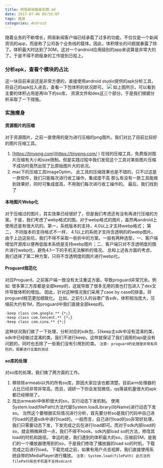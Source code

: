 ```yaml
---
title: 网易新闻瘦身实践.md
date: 2017-07-06 09:55:07
tags: 瘦身
categories: Android
---
```

随着业务的不断增长，网易新闻客户端已经承载了过多的功能，不仅仅是一个新闻资讯的app，而是称了公司各个业务线的载体。因此，体积增长的问题就暴露了除了。体积最大时达到了30M，这对一个android应用级别的app来说算是非常大的了。于是不得不把瘦身的工作提到日程上。
### 分析apk，查看个模块的占比
这一块目前来说还是非常方便的，直接使用android studio提供的apk分析工具，将自己的apk拉入进去，查看一下包体积的状况即可。
![](/.title/apkanalyze.jpg)
如上图所示，可以看到主要的体积占用是再lib下的so库， 资源文件和dex这三个部分。于是我们根据分析采取了一下措施。
### 实施瘦身
#### 资源图片的压缩
对于资源图片，之前一直使用的是为进行压缩的png图片。我们对比了目前比较好的图片压缩工具。
1. [https://tinypng.com](https://tinypng.com/  )  在线的压缩工具，免费版对图片压缩有大小和size限制。但是实践过程中我们发现这个工具对某些图片压缩不成功时竟然出现了比原始图片大的状况。
2. mac下的压缩工具ImageOptim， 此工具的压缩效果也是不错的，只不过这是一款软件，我们只能每次进行收工操作，集成度不高
那么有没有一款工具能做到效果好，同时可集成度高，不用我们每次进行收工操作的。
最后，我们找到了
#### 本地图片Webp化
对于压缩过的图片，其实效果已经很好了，但是我们考虑还有没有再进行压缩的方案。于是，我们考虑了webp格式的图。对于webp格式的图片，虽然再android上使用还是有很大坑的。第一，系统版本的支持，4.0以上才支持webp格式； 第二， 不同版本的支持格式不一样， 4.1以上的系统才支持含透明的的webp图片。
由于上边这些坑，我们不得不采取一些折中的方案。一般有两种选型，一、客户端增加开源库以便再低版本系统是支持webp图片；二、客户端只对不含透明度的图片进行webp化，避免4.1一下的手机无法解析的情况。
总和上述各方面的考虑，我们选择了第二种方案，只将不含透明度的图片进行webp化。
#### Proguard规范化
对应Proguard，之前客户端一致没有太注重这方面，导致proguard非常冗余。例如: 很多第三方库都是全部keep的，这就导致了很多无用的类也打包进入了dex文件导致体积的增加。
因此，针对这种情况我们采用了case by case的排查。将proguard规范更加细致化。 比如，之前引入的谷歌广告sdk，体积相当庞大，压缩前大约有1M，而proguard中我们直接全部keep的。
```
-keep class com.google.** {*;} 
-keep class com.tencent.** {*;}
-keep class com.sina.** {*;} 
```
这种状况我们做了一下处理，分析对应的sdk包，只keep主sdk中没有混淆的类，sdk中已经做过混淆的类，我们不进行keep。这样就保证了我们调用的api是没有问题的，同时也去除了一些我们没有引用到的类。
`注意: proguard的处理是非常有风险的，需要进行全面的测试`
#### so库的处理
对so库的处理，我们做了两方面的工作。
1. 移除除armeabi以外的所有so库，原因大家应该也都清楚。目前arm处理器的占比已经非常非常高。而且，调研一下你会发现微信，qq等装机量很大的apk都已经移除了。
2. 找出armeabi中体积很大的so，实行动态下发机制。
使用System.load(filePath)方法代替System.loadLibrary(libName)进行动态下发so。
当然这个要根据实际情况进行分析，首先要分析so是我们代码中自己进行load的还是sdk中进行load的。一般而言，自己进行load的so非常好处理，我们只需要动态下发，下发完成之后在进行load即可。而对于sdk内部load的so，就会稍微麻烦一点，我们不得不hook，sdk内部load so的方法，修改其load的时机和路径。
幸运的是，我们遇到的体积最大的so，压缩前5M，是我们的一个播放器使用到的so，于是我们修改了播放器的load so的时机，下载完成之后进行load。 下载完成之前，如果有用户点击视屏，我们直接使用系统自带的MediaPlayer进行播放。
`注意: System.load(filePath) 此方法的filePath有些手机是不支持sdcard`